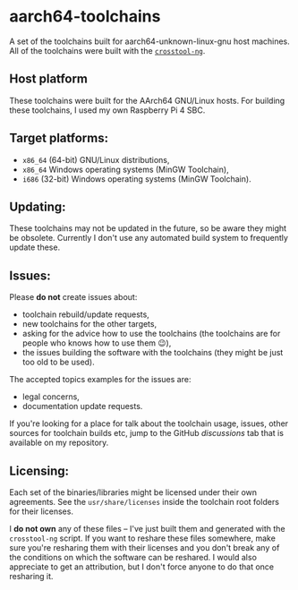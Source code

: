 # aarch64-toolchains
A set of the toolchains built for aarch64-unknown-linux-gnu host machines.
All of the toolchains were built with the [`crosstool-ng`](https://github.com/crosstool-ng/crosstool-ng).

## Host platform
These toolchains were built for the AArch64 GNU/Linux hosts.
For building these toolchains, I used my own Raspberry Pi 4 SBC.

## Target platforms:
- `x86_64` (64-bit) GNU/Linux distributions,
- `x86_64` Windows operating systems (MinGW Toolchain),
- `i686` (32-bit) Windows operating systems (MinGW Toolchain).

## Updating:
These toolchains may not be updated in the future, so be aware they might be obsolete. Currently I don't use any automated build system to frequently update these.

## Issues:
Please **do not** create issues about:
* toolchain rebuild/update requests,
* new toolchains for the other targets,
* asking for the advice how to use the toolchains (the toolchains are for people who knows how to use them 😉️),
* the issues building the software with the toolchains (they might be just too old to be used).

The accepted topics examples for the issues are:
* legal concerns,
* documentation update requests.

If you're looking for a place for talk about the toolchain usage, issues, other sources for toolchain builds etc, jump to the GitHub *discussions* tab that is available on my repository.

## Licensing:
Each set of the binaries/libraries might be licensed under their own agreements. See the `usr/share/licenses` inside the toolchain root folders for their licenses.

I **do not own** any of these files – I've just built them and generated with the `crosstool-ng` script. If you want to reshare these files somewhere, make sure you're resharing them with their licenses and you don't break any of the conditions on which the software can be reshared. I would also appreciate to get an attribution, but I don't force anyone to do that once resharing it.
